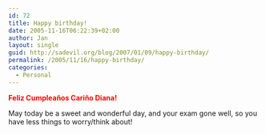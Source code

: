 ```yaml
---
id: 72
title: Happy birthday!
date: 2005-11-16T06:22:39+02:00
author: Jan
layout: single
guid: http://sadevil.org/blog/2007/01/09/happy-birthday/
permalink: /2005/11/16/happy-birthday/
categories:
  - Personal
---
```

**<font color="#ff0000">Feliz Cumpleaños Cariño Diana!</font>**

May today be a sweet and wonderful day, and your exam gone well, so you have less things to worry/think about!